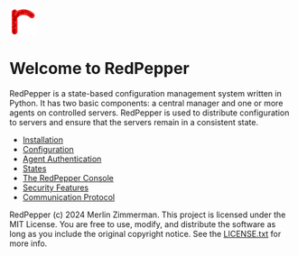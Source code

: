 ![](../redpepper.png)

# Welcome to RedPepper

RedPepper is a state-based configuration management system written in Python.
It has two basic components: a central manager and one or more agents on controlled servers.
RedPepper is used to distribute configuration to servers and ensure that the servers remain in a consistent state.

- [Installation](installation.md)
- [Configuration](configuration.md)
- [Agent Authentication](authentication.md)
- [States](states.md)
- [The RedPepper Console](console.md)
- [Security Features](security-features.md)
- [Communication Protocol](protocol.md)

RedPepper (c) 2024 Merlin Zimmerman. This project is licensed under the MIT License.
You are free to use, modify, and distribute the software as long as you include the original copyright notice.
See the [LICENSE.txt](https://github.com/merlinz01/redpepper/LICENSE.txt) for more info.
